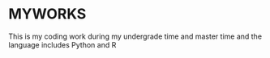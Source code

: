 # MYWORKS
This is my coding work during my undergrade time and master time and the language includes Python and R
